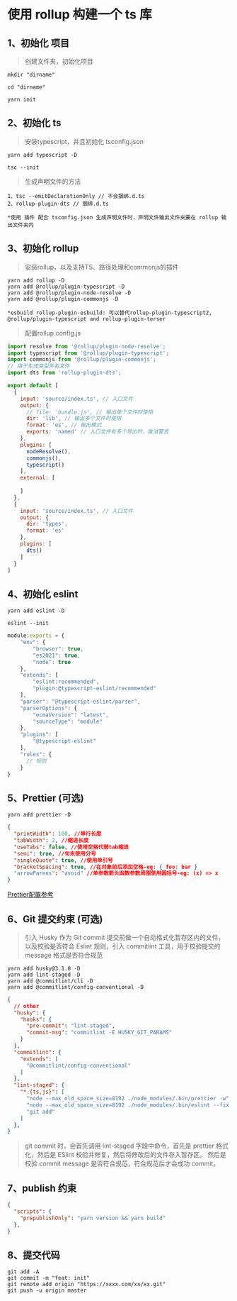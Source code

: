 # 使用 rollup 构建一个 ts 库

## 1、初始化 项目

>创建文件夹，初始化项目

```shell
mkdir "dirname"

cd "dirname"

yarn init
```


## 2、初始化 ts

>安装typescript，并且初始化 tsconfig.json

```shell
yarn add typescript -D

tsc --init

```

>生成声明文件的方法

```text
1、tsc --emitDeclarationOnly // 不会捆绑.d.ts
2、rollup-plugin-dts // 捆绑.d.ts

*使用 插件 配合 tsconfig.json 生成声明文件时，声明文件输出文件夹要在 rollup 输出文件夹内 
```


## 3、初始化 rollup

>安装rollup，以及支持TS、路径处理和commonjs的插件

```shell
yarn add rollup -D
yarn add @rollup/plugin-typescript -D
yarn add @rollup/plugin-node-resolve -D
yarn add @rollup/plugin-commonjs -D

*esbuild rollup-plugin-esbuild: 可以替代rollup-plugin-typescript2, @rollup/plugin-typescript and rollup-plugin-terser
```

>配置rollup.config.js

```javascript
import resolve from '@rollup/plugin-node-resolve';
import typescript from '@rollup/plugin-typescript';
import commonjs from '@rollup/plugin-commonjs';
// 用于生成类型声名文件
import dts from 'rollup-plugin-dts';

export default [
  {
    input: 'source/index.ts', // 入口文件
    output: {
      // file: 'bundle.js', // 输出单个文件时使用
      dir: 'lib', // 输出多个文件时使用
      format: 'es', // 输出模式
      exports: 'named' // 入口文件有多个导出时，取消警告
    },
    plugins: [
      nodeResolve(),
      commonjs(),
      typescript()
    ],
    external: [
    
    ]
  },
  {
    input: 'source/index.ts', // 入口文件
    output: {
      dir: 'types',
      format: 'es'
    },
    plugins: [
      dts()
    ]
  }
]

```


## 4、初始化 eslint

```shell
yarn add eslint -D

eslint --init
```

```javascript
module.exports = {
    "env": {
        "browser": true,
        "es2021": true,
        "node": true
    },
    "extends": [
        "eslint:recommended",
        "plugin:@typescript-eslint/recommended"
    ],
    "parser": "@typescript-eslint/parser",
    "parserOptions": {
        "ecmaVersion": "latest",
        "sourceType": "module"
    },
    "plugins": [
        "@typescript-eslint"
    ],
    "rules": {
      // 规则
    }
}
```


## 5、Prettier (可选)

```shell
yarn add prettier -D
```

```json lines
{
  "printWidth": 100, //单行长度
  "tabWidth": 2, //缩进长度
  "useTabs": false, //使用空格代替tab缩进
  "semi": true, //句末使用分号
  "singleQuote": true, //使用单引号
  "bracketSpacing": true, //在对象前后添加空格-eg: { foo: bar }
  "arrowParens": "avoid" //单参数箭头函数参数周围使用圆括号-eg: (x) => x
}
```
[Prettier配置参考](https://prettier.io/docs/en/options.html)


## 6、Git 提交约束 (可选)

>引入 Husky 作为 Git commit 提交前做一个自动格式化暂存区内的文件，以及校验是否符合 Eslint 规则，引入 commitlint 工具，用于校验提交的 message 格式是否符合规范

```shell
yarn add husky@3.1.0 -D
yarn add lint-staged -D
yarn add @commitlint/cli -D
yarn add @commitlint/config-conventional -D
```

```json lines
{
  // other
  "husky": {
    "hooks": {
      "pre-commit": "lint-staged",
      "commit-msg": "commitlint -E HUSKY_GIT_PARAMS"
    }
  },
  "commitlint": {
    "extends": [
      "@commitlint/config-conventional"
    ]
  },
  "lint-staged": {
    "*.{ts,js}": [
      "node --max_old_space_size=8192 ./node_modules/.bin/prettier -w",
      "node --max_old_space_size=8192 ./node_modules/.bin/eslint --fix --color",
      "git add"
    ]
  },
}
```
>git commit 时，会首先调用 lint-staged 字段中命令，首先是 prettier 格式化，然后是 ESlint 校验并修复，然后将修改后的文件存入暂存区。 然后是校验 commit message 是否符合规范，符合规范后才会成功 commit。

## 7、publish 约束

```json lines
{
  "scripts": {
    "prepublishOnly": "yarn version && yarn build"
  },
}
```


## 8、提交代码

```shell
git add -A
git commit -m "feat: init"
git remote add origin "https://xxxx.com/xx/xx.git"
git push -u origin master
```